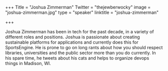+++
Title = "Joshua Zimmerman"
Twitter = "thejewberwocky"
image = "joshua-zimmerman.jpg"
type = "speaker"
linktitle = "joshua-zimmerman"

+++

Joshua Zimmerman has been in tech for the past decade, in a variety of different roles and positions. Joshua is passionate about creating sustainable platforms for applications and currently does this for SportsEngine. He is prone to go on long rants about how you should respect libraries, universities and the public sector more than you do currently. In his spare time, he tweets about his cats and helps to organize devops things in Madison, WI.
